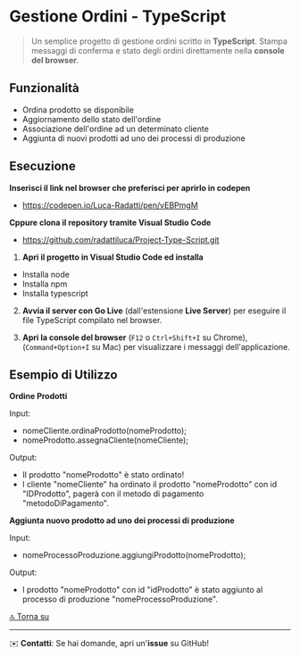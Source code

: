 # Gestione Ordini - TypeScript

> Un semplice progetto di gestione ordini scritto in **TypeScript**. Stampa messaggi di conferma e stato degli ordini direttamente nella **console del browser**.

## Funzionalità

- Ordina prodotto se disponibile
- Aggiornamento dello stato dell'ordine
- Associazione dell'ordine ad un determinato cliente
- Aggiunta di nuovi prodotti ad uno dei processi di produzione

## Esecuzione

**Inserisci il link nel browser che preferisci per aprirlo in codepen**

- https://codepen.io/Luca-Radatti/pen/vEBPmgM

**Cppure clona il repository tramite Visual Studio Code**

- https://github.com/radattiluca/Project-Type-Script.git

1. **Apri il progetto in Visual Studio Code ed installa**

- Installa node
- Installa npm
- Installa typescript

2. **Avvia il server con Go Live** (dall'estensione **Live Server**) per eseguire il file TypeScript compilato nel browser.

3. **Apri la console del browser** (`F12` o `Ctrl+Shift+I` su Chrome), (`Command+Option+I` su Mac) per visualizzare i messaggi dell'applicazione.

## Esempio di Utilizzo

**Ordine Prodotti**

Input:

- nomeCliente.ordinaProdotto(nomeProdotto);
- nomeProdotto.assegnaCliente(nomeCliente);

Output:

- Il prodotto "nomeProdotto" è stato ordinato!
- l cliente "nomeCliente" ha ordinato il prodotto "nomeProdotto" con id "IDProdotto", pagerà con il metodo di pagamento "metodoDiPagamento".

**Aggiunta nuovo prodotto ad uno dei processi di produzione**

Input:

- nomeProcessoProduzione.aggiungiProdotto(nomeProdotto);

Output:

- l prodotto "nomeProdotto" con id "idProdotto" è stato aggiunto al processo di produzione "nomeProcessoProduzione".

[🔝 Torna su](#gestione-ordini)

---

✉️ **Contatti**: Se hai domande, apri un'**issue** su GitHub!
